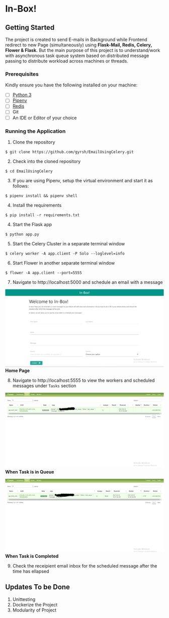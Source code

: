 # In-Box! 

## Getting Started

The project is created to send E-mails in Background while Frontend redirect to new Page (simultaneously) using **Flask-Mail, Redis, Celery, Flower & Flask.**
But the main purpose of this project is to understand/work with asynchronous task queue system based on distributed message passing to distribute workload across machines or threads.

### Prerequisites

Kindly ensure you have the following installed on your machine:

- [ ] [Python 3](https://realpython.com/installing-python/)
- [ ] [Pipenv](https://pipenv.readthedocs.io/en/latest/#install-pipenv-today)
- [ ] [Redis](http://redis.io/)
- [ ] Git
- [ ] An IDE or Editor of your choice

### Running the Application

1. Clone the repository
```
$ git clone https://github.com/gyrsh/EmailUsingCelery.git
```

2. Check into the cloned repository
```
$ cd EmailUsingCelery
```

3. If you are using Pipenv, setup the virtual environment and start it as follows:
```
$ pipenv install && pipenv shell
```

4. Install the requirements
```
$ pip install -r requirements.txt
```

4. Start the Flask app
```
$ python app.py
```

5. Start the Celery Cluster in a separate terminal window
```
$ celery worker -A app.client -P Solo --loglevel=info
```

6. Start Flower in another separate terminal window
```
$ flower -A app.client --port=5555
```

7. Navigate to http://localhost:5000 and schedule an email with a message

<a href="https://github.com/gyrsh"><img src="https://github.com/gyrsh/EmailUsingCelery/blob/main/Screenshot%20(52).png" ></a>
**Home Page**

8. Navigate to http://localhost:5555 to view the workers and scheduled messages under `Tasks` section

<a href="https://github.com/gyrsh"><img src="https://github.com/gyrsh/EmailUsingCelery/blob/main/Screenshot%20(53).png" ></a>
**When Task is in Queue**


<a href="https://github.com/gyrsh"><img src="https://github.com/gyrsh/EmailUsingCelery/blob/main/Screenshot%20(54).png" ></a>
**When Task is Completed**

9. Check the receipient email inbox for the scheduled message after the time has ellapsed

## Updates To be Done 
1. Unittesting
2. Dockerize the Project
3. Modularity of Project
